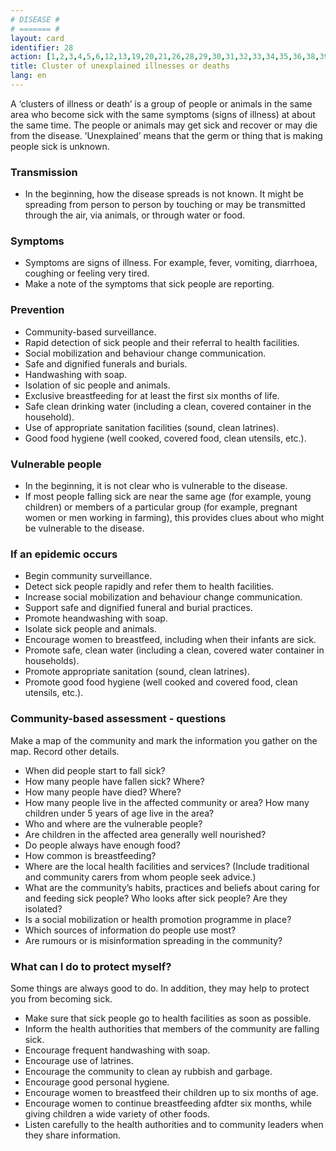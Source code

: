 ```yaml
---
# DISEASE #
# ======= #
layout: card
identifier: 28
action: [1,2,3,4,5,6,12,13,19,20,21,26,28,29,30,31,32,33,34,35,36,38,39,40,41,43]
title: Cluster of unexplained illnesses or deaths
lang: en
---
```


A ‘clusters of illness or death’ is a group of people or animals in the same area who become sick with the same symptoms (signs of illness) at about the same time. The people or animals may get sick and recover or may die from the disease. 
’Unexplained’ means that the germ or thing that is making people sick is unknown. 

### Transmission

- In the beginning, how the disease spreads is not known. It might be spreading from person to person by touching or may be transmitted through the air, via animals, or through water or food.

### Symptoms

- Symptoms are signs of illness. For example, fever, vomiting, diarrhoea, coughing or feeling very tired. 
- Make a note of the symptoms that sick people are reporting. 

### Prevention

- Community-based surveillance.
- Rapid detection of sick people and their referral to health facilities. 
- Social mobilization and behaviour change communication.
- Safe and dignified funerals and burials.
- Handwashing with soap.
- Isolation of sic people and animals.
- Exclusive breastfeeding for at least the first six months of life.
- Safe clean drinking water (including a clean, covered container in the household).
- Use of appropriate sanitation facilities (sound, clean latrines).
- Good food hygiene (well cooked, covered food, clean utensils, etc.). 

### Vulnerable people

- In the beginning, it is not clear who is vulnerable to the disease. 
- If most people falling sick are near the same age (for example, young children) or members of a particular group (for example, pregnant women or men working in farming), this provides clues about who might be vulnerable to the disease.  

### If an epidemic occurs

- Begin community surveillance.
- Detect sick people rapidly and refer them to health facilities.
- Increase social mobilization and behaviour change communication.
- Support safe and dignified funeral and burial practices.
- Promote heandwashing with soap.
- Isolate sick people and animals.
- Encourage women to breastfeed, including when their infants are sick.
- Promote safe, clean water (including a clean, covered water container in households).
- Promote appropriate sanitation (sound, clean latrines).
- Promote good food hygiene (well cooked and covered food, clean utensils, etc.). 

### Community-based assessment - questions

Make a map of the community and mark the information you gather on the map. Record other details.
- When did people start to fall sick? 
- How many people have fallen sick? Where? 
- How many people have died? Where? 
- How many people live in the affected community or area? How many children under 5 years of age live in the area? 
- Who and where are the vulnerable people? 
- Are children in the affected area generally well nourished?
- Do people always have enough food?
- How common is breastfeeding? 
- Where are the local health facilities and services? (Include traditional and community carers from whom people seek advice.)
- What are the community’s habits, practices and beliefs about caring for and feeding sick people? Who looks after sick people? Are they isolated? 
- Is a social mobilization or health promotion programme in place? 
- Which sources of information do people use most? 
- Are rumours or is misinformation spreading in the community? 

### What can I do to protect myself?
Some things are always good to do. In addition, they may help to protect you from becoming sick.

- Make sure that sick people go to health facilities as soon as possible.
-	Inform the health authorities that members of the community are falling sick.
-	Encourage frequent handwashing with soap.
-	Encourage use of latrines.
-	Encourage the community to clean ay rubbish and garbage.
-	Encourage good personal hygiene.
-	Encourage women to breastfeed their children up to six months of age.
-	Encourage women to continue breastfeeding afdter six months, while giving children a wide variety of other foods.
-	Listen carefully to the health authorities and to community leaders when they share information.
